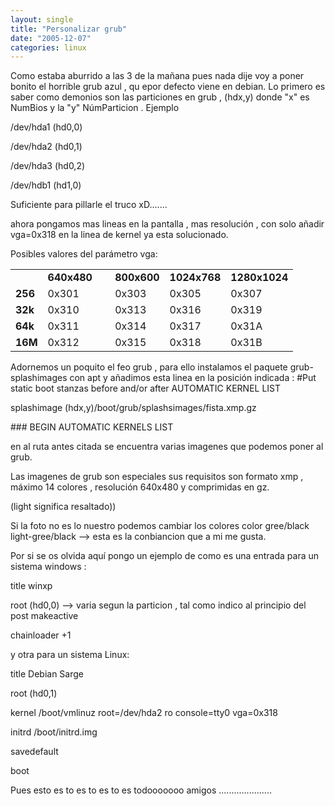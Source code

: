 ```yaml
---
layout: single
title: "Personalizar grub"
date: "2005-12-07"
categories: linux
---
```


Como estaba aburrido a las 3 de la mañana pues nada dije voy a poner bonito el horrible grub azul , qu epor defecto viene en debian. Lo primero es saber como demonios son las particiones en grub , (hdx,y) donde "x" es NumBios y la "y" NúmParticion . Ejemplo

/dev/hda1 (hd0,0)

/dev/hda2 (hd0,1)

/dev/hda3 (hd0,2)

/dev/hdb1 (hd1,0)

Suficiente para pillarle el truco xD.......

ahora pongamos mas lineas en la pantalla , mas resolución , con solo añadir vga=0x318 en la linea de kernel ya esta solucionado.

Posibles valores del parámetro vga:

<table><tbody><tr><td>&nbsp;</td><td><strong>640x480</strong></td><td valign="top">&nbsp;</td><td><strong>800x600</strong></td><td><strong>1024x768</strong></td><td><strong>1280x1024</strong></td></tr><tr><td><strong>256</strong></td><td>0x301</td><td valign="top">&nbsp;</td><td>0x303</td><td>0x305</td><td>0x307</td></tr><tr><td><strong>32k</strong></td><td>0x310</td><td valign="top">&nbsp;</td><td>0x313</td><td>0x316</td><td>0x319</td></tr><tr><td><strong>64k</strong></td><td>0x311</td><td valign="top">&nbsp;</td><td>0x314</td><td>0x317</td><td>0x31A</td></tr><tr><td><strong>16M</strong></td><td>0x312</td><td valign="top">&nbsp;</td><td>0x315</td><td>0x318</td><td>0x31B</td></tr></tbody></table>

Adornemos un poquito el feo grub , para ello instalamos el paquete grub-splashimages con apt y añadimos esta linea en la posición indicada : #Put static boot stanzas before and/or after AUTOMATIC KERNEL LIST

splashimage (hdx,y)/boot/grub/splashsimages/fista.xmp.gz

\### BEGIN AUTOMATIC KERNELS LIST

en al ruta antes citada se encuentra varias imagenes que podemos poner al grub.

Las imagenes de grub son especiales sus requisitos son formato xmp , máximo 14 colores , resolución 640x480 y comprimidas en gz.

(light significa resaltado))

Si la foto no es lo nuestro podemos cambiar los colores color gree/black light-gree/black --> esta es la conbiancion que a mi me gusta.

Por si se os olvida aquí pongo un ejemplo de como es una entrada para un sistema windows :

title winxp

root (hd0,0) --> varia segun la particion , tal como indico al principio del post makeactive

chainloader +1

y otra para un sistema Linux:

title Debian Sarge

root (hd0,1)

kernel /boot/vmlinuz root=/dev/hda2 ro console=tty0 vga=0x318

initrd /boot/initrd.img

savedefault

boot

Pues esto es to es to es to es todooooooo amigos .....................
